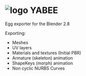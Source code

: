 ![logo](http://i.imgur.com/lVMTcfS.png)
YABEE
=====
Egg exporter for the Blender 2.8

Exporting:
- Meshes
- UV layers
- Materials and textures (Initial PBR)
- Armature (skeleton) animation
- ShapeKeys (morph) animation
- Non cyclic NURBS Curves
